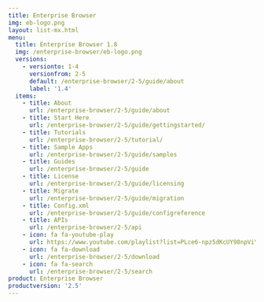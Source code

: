 ```yaml
---
title: Enterprise Browser
img: eb-logo.png
layout: list-mx.html
menu:
  title: Enterprise Browser 1.8
  img: /enterprise-browser/eb-logo.png
  versions:
    - versionto: 1-4
      versionfrom: 2-5
      default: /enterprise-browser/2-5/guide/about
      label: '1.4'
  items:
    - title: About
      url: /enterprise-browser/2-5/guide/about
    - title: Start Here
      url: /enterprise-browser/2-5/guide/gettingstarted/
    - title: Tutorials
      url: /enterprise-browser/2-5/tutorial/
    - title: Sample Apps
      url: /enterprise-browser/2-5/guide/samples
    - title: Guides
      url: /enterprise-browser/2-5/guide
    - title: License
      url: /enterprise-browser/2-5/guide/licensing
    - title: Migrate
      url: /enterprise-browser/2-5/guide/migration
    - title: Config.xml
      url: /enterprise-browser/2-5/guide/configreference
    - title: APIs
      url: /enterprise-browser/2-5/api
    - icon: fa fa-youtube-play
      url: https://www.youtube.com/playlist?list=PLce6-npz5dKcUY98npViY6QbuL3yhAXCx
    - icon: fa fa-download
      url: /enterprise-browser/2-5/download
    - icon: fa fa-search
      url: /enterprise-browser/2-5/search
product: Enterprise Browser
productversion: '2.5'
---
```

